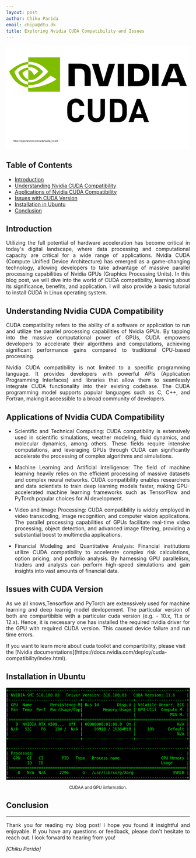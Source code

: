 ```yaml
---
layout: post
author: Chiku Parida
email: chipa@dtu.dk
title: Exploring Nvidia CUDA Compatibility and Issues
---
```


![Cover Image](/assets/fig/postfigs/cuda.png)

## Table of Contents
- [Introduction](#introduction)
- [Understanding Nvidia CUDA Compatibility](#understanding-nvidia-cuda-compatibility)
- [Applications of Nvidia CUDA Compatibility](#applications-of-nvidia-cuda-compatibility)
- [Issues with CUDA Version](#issues-with-cuda-version)
- [Installation in Ubuntu](#installation-in-ubuntu)
- [Conclusion](#conclusion)



## Introduction
<p style="text-align:justify;">Utilizing the full potential of hardware acceleration has become critical in today's digital landscape, 
where data processing and computational capacity are critical for a wide range of applications. Nvidia CUDA (Compute Unified Device Architecture) has emerged as a game-changing technology, 
allowing developers to take advantage of massive parallel processing capabilities of Nvidia GPUs (Graphics Processing Units). In this blog post, we will dive into the world of CUDA compatibility, 
learning about its significance, benefits, and application. I will also provide a basic tutorial to install CUDA in Linux operating system.</p>

## Understanding Nvidia CUDA Compatibility
<p style="text-align:justify;">CUDA compatibility refers to the ability of a software or application to run and utilize the parallel processing capabilities of Nvidia GPUs. 
By tapping into the massive computational power of GPUs, CUDA empowers developers to accelerate their algorithms and computations, 
achieving significant performance gains compared to traditional CPU-based processing.</p>

<p style="text-align:justify;">Nvidia CUDA compatibility is not limited to a specific programming language. 
It provides developers with powerful APIs (Application Programming Interfaces) and libraries that allow them to seamlessly 
integrate CUDA functionality into their existing codebase. The CUDA programming model supports popular languages such as C, C++, and Fortran, 
making it accessible to a broad community of developers.</p>

## Applications of Nvidia CUDA Compatibility
* <p style="text-align:justify;">Scientific and Technical Computing: CUDA compatibility is extensively used in scientific simulations, weather modeling, fluid dynamics,
  and molecular dynamics, among others. These fields require intensive computations,
  and leveraging GPUs through CUDA can significantly accelerate the processing of complex algorithms and simulations.</p>
* <p style="text-align:justify;">Machine Learning and Artificial Intelligence: The field of machine learning heavily relies on the efficient processing
  of massive datasets and complex neural networks. CUDA compatibility enables researchers and data scientists to
  train deep learning models faster, making GPU-accelerated machine learning frameworks such as TensorFlow and PyTorch popular
  choices for AI development.</p>
* <p style="text-align:justify;">Video and Image Processing: CUDA compatibility is widely employed in video transcoding, image recognition, and computer
  vision applications. The parallel processing capabilities of GPUs facilitate real-time video processing, object detection,
  and advanced image filtering, providing a substantial boost to multimedia applications.</p>
* <p style="text-align:justify;">Financial Modeling and Quantitative Analysis: Financial institutions utilize CUDA compatibility to accelerate
  complex risk calculations, option pricing, and portfolio analysis. By harnessing GPU parallelism,
  traders and analysts can perform high-speed simulations and gain insights into vast amounts of financial data.</p>

## Issues with CUDA Version
<p style="text-align:justify;">As we all knows,Tensorflow and PyTorch are extenssively used for machine learning and deep learnig model devlopement. The particular version of both are compartibible with a particular cuda version (e.g. - 10.x, 11.x or 12.x). Hence, it is necessary one has installed the required nvidia driver for the GPU with required CUDA version. This caused device failure and run time errors.</p>
If you want to learn more about cuda toolkit and compartibility, please visit the [Nvidia documentations](https://docs.nvidia.com/deploy/cuda-compatibility/index.html).

## Installation in Ubuntu

<div style="width:image width px; font-size:80%; text-align:center;">
  <img src="/assets/fig/postfigs/nv-smi.png" alt="nvidia-smi">
  
  CUDAA and GPU iinformation.
</div>



## Conclusion



---

<p style="text-align:justify;">Thank you for reading my blog post! I hope you found it insightful and enjoyable. 
If you have any questions or feedback, please don't hesitate to reach out. 
I look forward to hearing from you!</p>

*[Chiku Parida]*

